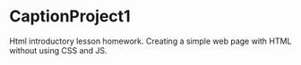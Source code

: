 # CaptionProject1
Html introductory lesson homework.
Creating a simple web page with HTML without using CSS and JS.
